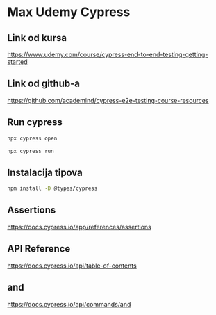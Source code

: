 # Max Udemy Cypress

## Link od kursa

https://www.udemy.com/course/cypress-end-to-end-testing-getting-started

## Link od github-a

https://github.com/academind/cypress-e2e-testing-course-resources

## Run cypress

```bash
npx cypress open
```

```bash
npx cypress run
```

## Instalacija tipova

```bash
npm install -D @types/cypress
```

## Assertions

https://docs.cypress.io/app/references/assertions

## API Reference

https://docs.cypress.io/api/table-of-contents

## and

https://docs.cypress.io/api/commands/and
